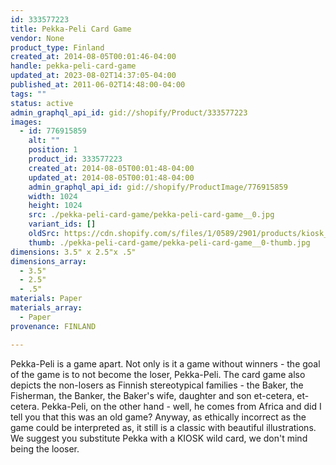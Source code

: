 ```yaml
---
id: 333577223
title: Pekka-Peli Card Game
vendor: None
product_type: Finland
created_at: 2014-08-05T00:01:46-04:00
handle: pekka-peli-card-game
updated_at: 2023-08-02T14:37:05-04:00
published_at: 2011-06-02T14:48:00-04:00
tags: ""
status: active
admin_graphql_api_id: gid://shopify/Product/333577223
images:
  - id: 776915859
    alt: ""
    position: 1
    product_id: 333577223
    created_at: 2014-08-05T00:01:48-04:00
    updated_at: 2014-08-05T00:01:48-04:00
    admin_graphql_api_id: gid://shopify/ProductImage/776915859
    width: 1024
    height: 1024
    src: ./pekka-peli-card-game/pekka-peli-card-game__0.jpg
    variant_ids: []
    oldSrc: https://cdn.shopify.com/s/files/1/0589/2901/products/kiosk_fi_PEKKAPELI.jpeg?v=1407211308
    thumb: ./pekka-peli-card-game/pekka-peli-card-game__0-thumb.jpg
dimensions: 3.5" x 2.5"x .5"
dimensions_array:
  - 3.5"
  - 2.5"
  - .5"
materials: Paper
materials_array:
  - Paper
provenance: FINLAND

---
```


Pekka-Peli is a game apart. Not only is it a game without winners - the goal of the game is to not become the loser, Pekka-Peli. The card game also depicts the non-losers as Finnish stereotypical families - the Baker, the Fisherman, the Banker, the Baker's wife, daughter and son et-cetera, et-cetera. Pekka-Peli, on the other hand - well, he comes from Africa and did I tell you that this was an old game? Anyway, as ethically incorrect as the game could be interpreted as, it still is a classic with beautiful illustrations. We suggest you substitute Pekka with a KIOSK wild card, we don't mind being the looser.